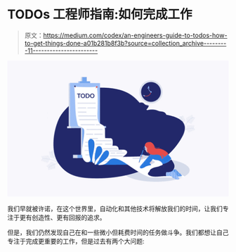 # TODOs 工程师指南:如何完成工作

> 原文：<https://medium.com/codex/an-engineers-guide-to-todos-how-to-get-things-done-a01b281b8f3b?source=collection_archive---------11----------------------->

![](img/eab8f95d2588839c5adbe52e6618442f.png)

我们早就被许诺，在这个世界里，自动化和其他技术将解放我们的时间，让我们专注于更有创造性、更有回报的追求。

但是，我们仍然发现自己在和一些微小但耗费时间的任务做斗争。我们都想让自己专注于完成更重要的工作，但是过去有两个大问题: